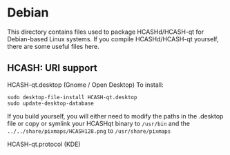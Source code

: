 
Debian
====================
This directory contains files used to package HCASHd/HCASH-qt
for Debian-based Linux systems. If you compile HCASHd/HCASH-qt yourself, there are some useful files here.

## HCASH: URI support ##


HCASH-qt.desktop  (Gnome / Open Desktop)
To install:

	sudo desktop-file-install HCASH-qt.desktop
	sudo update-desktop-database

If you build yourself, you will either need to modify the paths in
the .desktop file or copy or symlink your HCASHqt binary to `/usr/bin`
and the `../../share/pixmaps/HCASH128.png` to `/usr/share/pixmaps`

HCASH-qt.protocol (KDE)

